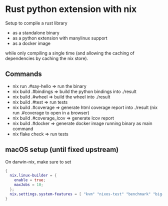 # Rust python extension with nix

Setup to compile a rust library

* as a standalone binary
* as a python extension with manylinux support
* as a docker image

while only compiling a single time (and allowing the caching of dependencies by caching the nix store).

## Commands

* nix run .#say-hello => run the binary
* nix build .#bindings => build the python bindings into ./result
* nix build .#wheel => build the wheel into ./result
* nix build .#test => run tests
* nix build .#coverage => generate html coverage report into ./result (nix run .#coverage to open in a browser)
* nix build .#coverage_lcov => generate lcov report
* nix build .#docker => generate docker image running binary as main command
* nix flake check => run tests


## macOS setup (until fixed upstream)

On darwin-nix, make sure to set

```nix
{
  nix.linux-builder = {
    enable = true;
    maxJobs = 10;
  };
  nix.settings.system-features = [ "kvm" "nixos-test" "benchmark" "big-parallel" "hvf" ];
}
```
